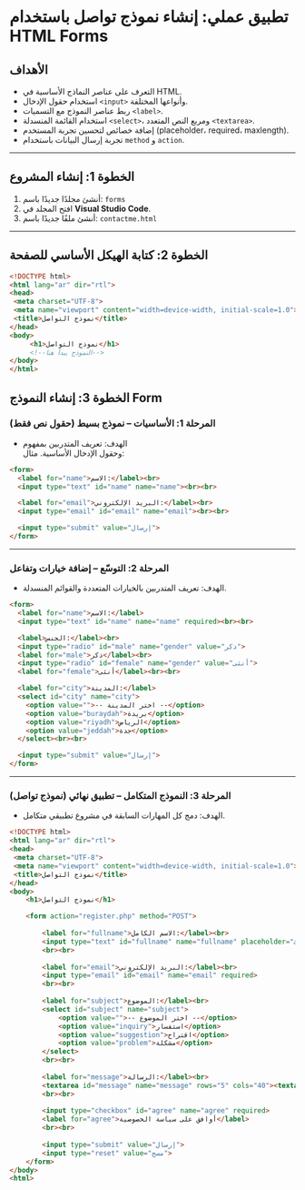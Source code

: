 # تطبيق عملي: إنشاء نموذج تواصل باستخدام HTML Forms

## الأهداف
- التعرف على عناصر النماذج الأساسية في HTML.  
- استخدام حقول الإدخال `<input>` وأنواعها المختلفة.  
- ربط عناصر النموذج مع التسميات `<label>`.  
- استخدام القائمة المنسدلة `<select>`، ومربع النص المتعدد `<textarea>`.  
- إضافة خصائص لتحسين تجربة المستخدم (placeholder، required، maxlength).  
- تجربة إرسال البيانات باستخدام `method` و `action`.

---

## الخطوة 1: إنشاء المشروع
1. أنشئ مجلدًا جديدًا باسم: `forms`
2. افتح المجلد في **Visual Studio Code**.  
3. أنشئ ملفًا جديدًا باسم: `contactme.html`

---
## الخطوة 2: كتابة الهيكل الأساسي للصفحة

```html
<!DOCTYPE html>
<html lang="ar" dir="rtl">
<head>
 <meta charset="UTF-8">
 <meta name="viewport" content="width=device-width, initial-scale=1.0">
 <title>نموذج التواصل</title>
</head>
<body>
     <h1>نموذج التواصل</h1>
     <!--النموذج يبدأ هنا-->
</body>
</html>
```

## الخطوة 3: إنشاء النموذج Form

### المرحلة 1: الأساسيات – نموذج بسيط (حقول نص فقط)

- الهدف: تعريف المتدربين بمفهوم <form> وحقول الإدخال الأساسية. مثال:

```html
<form>
  <label for="name">الاسم:</label><br>
  <input type="text" id="name" name="name"><br><br>

  <label for="email">البريد الإلكتروني:</label><br>
  <input type="email" id="email" name="email"><br><br>

  <input type="submit" value="إرسال">
</form>

```
---
### المرحلة 2: التوسّع – إضافة خيارات وتفاعل

- الهدف: تعريف المتدربين بالخيارات المتعددة والقوائم المنسدلة.
```html
<form>
  <label for="name">الاسم:</label>
  <input type="text" id="name" name="name" required><br><br>

  <label>الجنس:</label><br>
  <input type="radio" id="male" name="gender" value="ذكر">
  <label for="male">ذكر</label><br>
  <input type="radio" id="female" name="gender" value="أنثى">
  <label for="female">أنثى</label><br><br>

  <label for="city">المدينة:</label>
  <select id="city" name="city">
    <option value="">-- اختر المدينة --</option>
    <option value="buraydah">بريدة</option>
    <option value="riyadh">الرياض</option>
    <option value="jeddah">جدة</option>
  </select><br><br>

  <input type="submit" value="إرسال">
</form>

```
---

### المرحلة 3: النموذج المتكامل – تطبيق نهائي (نموذج تواصل)

- الهدف: دمج كل المهارات السابقة في مشروع تطبيقي متكامل.

```html
<!DOCTYPE html>
<html lang="ar" dir="rtl">
<head>
 <meta charset="UTF-8">
 <meta name="viewport" content="width=device-width, initial-scale=1.0">
 <title>نموذج التواصل</title>
</head>
<body>
    <h1>نموذج التواصل</h1>

    <form action="register.php" method="POST">
    
        <label for="fullname">الاسم الكامل:</label><br>
        <input type="text" id="fullname" name="fullname" placeholder="اكتب اسمك" required>
        <br><br>
        
        <label for="email">البريد الإلكتروني:</label><br>
        <input type="email" id="email" name="email" required>
        <br><br>
        
        <label for="subject">الموضوع:</label><br>
        <select id="subject" name="subject">
            <option value="">-- اختر الموضوع --</option>
            <option value="inquiry">استفسار</option>
            <option value="suggestion">اقتراح</option>
            <option value="problem">مشكلة</option>
        </select>
        <br><br>
        
        <label for="message">الرسالة:</label><br>
        <textarea id="message" name="message" rows="5" cols="40"><textarea>
        <br><br>
        
        <input type="checkbox" id="agree" name="agree" required>
        <label for="agree">أوافق على سياسة الخصوصية</label>
        <br><br>
        
        <input type="submit" value="إرسال">
        <input type="reset" value="مسح">
    </form>
</body>
<html>

```